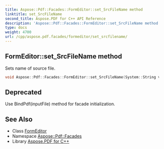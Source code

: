 ```yaml
---
title: Aspose::Pdf::Facades::FormEditor::set_SrcFileName method
linktitle: set_SrcFileName
second_title: Aspose.PDF for C++ API Reference
description: 'Aspose::Pdf::Facades::FormEditor::set_SrcFileName method. Sets name of source file in C++.'
type: docs
weight: 4700
url: /cpp/aspose.pdf.facades/formeditor/set_srcfilename/
---
```

## FormEditor::set_SrcFileName method


Sets name of source file.

```cpp
void Aspose::Pdf::Facades::FormEditor::set_SrcFileName(System::String value)
```


## Deprecated
Use BindPdf(inputFile) method for facade initialization. 

## See Also

* Class [FormEditor](../)
* Namespace [Aspose::Pdf::Facades](../../)
* Library [Aspose.PDF for C++](../../../)
